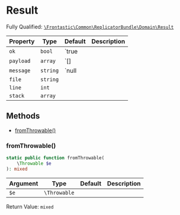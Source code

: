 #  Result

Fully Qualified: [`\Frontastic\Common\ReplicatorBundle\Domain\Result`](../../../../src/php/ReplicatorBundle/Domain/Result.php)



Property|Type|Default|Description
--------|----|-------|-----------
`ok`|`bool`|`true|
`payload`|`array`|`[]|
`message`|`string`|`null|
`file`|`string`||
`line`|`int`||
`stack`|`array`||

## Methods

* [fromThrowable()](#fromthrowable)


### fromThrowable()


```php
static public function fromThrowable(
    \Throwable $e
): mixed
```






Argument|Type|Default|Description
--------|----|-------|-----------
`$e`|`\Throwable`||

Return Value: `mixed`

